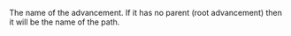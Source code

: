 The name of the advancement.
If it has no parent (root advancement) then it will be the name of the path.
